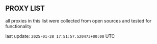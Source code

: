 ## PROXY LIST

all proxies in this list were collected from open sources and tested for functionality

last update: `2025-01-28 17:51:57.520473+00:00` UTC
